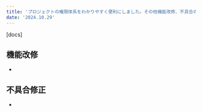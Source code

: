 ```yaml
---
title: 'プロジェクトの権限体系をわかりやすく便利にしました。その他機能改修、不具合の修正を行いました。'
date: '2024.10.29'
---
```


[docs]

## 機能改修

- 

## 不具合修正

- 

